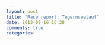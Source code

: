 ```yaml
---
layout: post
title: "Race report: Tegernseelauf"
date: 2013-09-16 16:28
comments: true
categories: 
---
```


